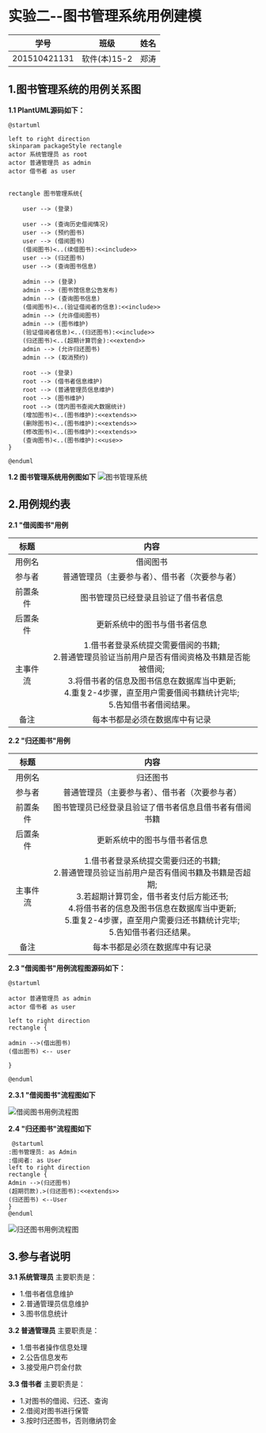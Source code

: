 # 实验二--图书管理系统用例建模

|学号|班级|姓名|
|:-------:|:-------------: | :----------:|
|201510421131|软件(本)15-2|郑涛|

## 1.图书管理系统的用例关系图

**1.1 PlantUML源码如下：**

```
@startuml

left to right direction
skinparam packageStyle rectangle
actor 系统管理员 as root
actor 普通管理员 as admin
actor 借书者 as user


rectangle 图书管理系统{

    user --> (登录)

    user --> (查询历史借阅情况)
    user --> (预约图书)
    user --> (借阅图书)
    (借阅图书)<..(续借图书):<<include>>
    user --> (归还图书)
    user --> (查询图书信息)

    admin --> (登录)
    admin --> (图书馆信息公告发布)
    admin --> (查询图书信息)
    (借阅图书)<..(验证借阅者的信息):<<include>>
    admin --> (允许借阅图书)
    admin --> (图书维护)
    (验证借阅者信息)<..(归还图书):<<include>>
    (归还图书)<..(超期计算罚金):<<extend>>
    admin --> (允许归还图书)
    admin --> (取消预约)

    root --> (登录)
    root --> (借书者信息维护)
    root --> (普通管理员信息维护)
    root --> (图书维护)
    root --> (馆内图书查阅大数据统计)
    (增加图书)<..(图书维护):<<extends>>
    (删除图书)<..(图书维护):<<extends>>
    (修改图书)<..(图书维护):<<extends>>
    (查询图书)<..(图书维护):<<use>>
}

@enduml
```

**1.2 图书管理系统用例图如下**
![图书管理系统](bookManger.png)

## 2.用例规约表

**2.1 "借阅图书"用例**

|标题|内容|
|:----------: | :----------:|
|用例名|借阅图书|
|参与者|普通管理员（主要参与者）、借书者（次要参与者）|
|前置条件|图书管理员已经登录且验证了借书者信息|
|后置条件|更新系统中的图书与借书者信息|
|主事件流|1.借书者登录系统提交需要借阅的书籍;<br />2.普通管理员验证当前用户是否有借阅资格及书籍是否能被借阅;<br />3.将借书者的信息及图书信息在数据库当中更新;<br />4.重复2-4步骤，直至用户需要借阅书籍统计完毕;<br />5.告知借书者借阅结果。|
|备注|每本书都是必须在数据库中有记录|

**2.2 "归还图书"用例**

|标题|内容|
|:----------: | :----------:|
|用例名|归还图书|
|参与者|普通管理员（主要参与者）、借书者（次要参与者）|
|前置条件|图书管理员已经登录且验证了借书者信息且借书者有借阅书籍|
|后置条件|更新系统中的图书与借书者信息|
|主事件流|1.借书者登录系统提交需要归还的书籍;<br />2.普通管理员验证当前用户是否有借阅书籍及书籍是否超期;<br />3.若超期计算罚金，借书者支付后方能还书;<br />4.将借书者的信息及图书信息在数据库当中更新;<br />5.重复2-4步骤，直至用户需要归还书籍统计完毕;<br />5.告知借书者归还结果。|
|备注|每本书都是必须在数据库中有记录|

**2.3 "借阅图书"用例流程图源码如下：**

```
@startuml

actor 普通管理员 as admin
actor 借书者 as user

left to right direction
rectangle {

admin -->(借出图书)
(借出图书) <-- user

}

@enduml

```

**2.3.1 "借阅图书"流程图如下**

![借阅图书用例流程图](borrow.png)

**2.4 "归还图书"流程图如下**

```
 @startuml
:图书管理员: as Admin
:借阅者: as User
left to right direction
rectangle {
Admin -->(归还图书)
(超期罚款).>(归还图书):<<extends>>
(归还图书) <--User
}
@enduml

```

![归还图书用例流程图](return.png)

## 3.参与者说明

**3.1 系统管理员**
主要职责是：
- 1.借书者信息维护
- 2.普通管理员信息维护
- 3.图书信息统计

**3.2 普通管理员**
主要职责是：
- 1.借书者操作信息处理
- 2.公告信息发布
- 3.接受用户罚金付款

**3.3 借书者**
主要职责是：
- 1.对图书的借阅、归还、查询
- 2.借阅对图书进行保管
- 3.按时归还图书，否则缴纳罚金
